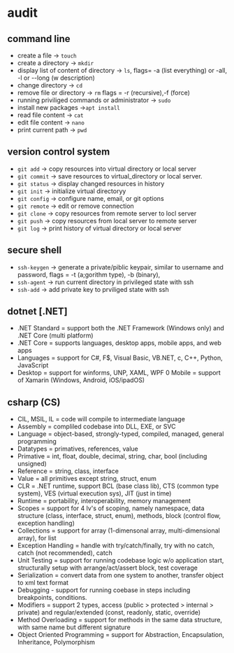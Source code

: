 # audit
## command line

- create a file -> `touch`
- create a directory -> `mkdir`
- display list of content of directory -> `ls`, flags= -a (list everything) or -all, -l or --long (w description)
- change directory -> `cd`
- remove file or directory -> `rm` flags = -r (recursive),-f (force)
- running priviliged commands or administrator -> `sudo`
- install new packages ->`apt install`
- read file content -> `cat`
- edit file content -> `nano`
- print current path -> `pwd`

## version control system

- `git add` ->  copy resources into virtual directory or local server
- `git commit` -> save resources to virtual_directory or local server.
- `git status` -> display changed resources in history
- `git init` -> initialize virtual directoryy
- `git config` -> configure name, email, or git options
- `git remote` -> edit or remove connection
- `git clone` -> copy resources from remote server to locl server
- `git push` -> copy resources from local server to remote server
- `git log` -> print history of virtual directory or local server

## secure shell

- `ssh-keygen` -> generate a private/piblic keypair, similar to username and password, flags = -t (a;gorithm type), -b (binary),
- `ssh-agent` -> run current directory in privileged state with ssh
- `ssh-add` -> add private key to prviliged state with ssh

## dotnet [.NET]

- .NET Standard = support both the .NET Framework (Windows only) and .NET Core (multi platform)
- .NET Core = supports languages, desktop apps, mobile apps, and web apps
- Languages = support for C#, F$, Visual Basic, VB.NET, c, C++, Python, JavaScript
- Desktop = support for winforms, UNP, XAML, WPF
0 Mobile = support of Xamarin (Windows, Android, iOS/ipadOS)

## csharp (CS)

- CIL, MSIL, IL = code will compile to intermediate language
- Assembly = compliled codebase into DLL, EXE, or SVC
- Language = object-based, strongly-typed, compiled, managed, general programming
- Datatypes = primatives, references, value
- Primative = int, float, double, decimal, string, char, bool (including unsigned)
- Reference = string, class, interface
- Value = all primitives except string, struct, enum
- CLR = .NET runtime, support BCL (base class lib), CTS (common type system), VES (virtual execution sys), JIT (just in time)
- Runtime = portability, interoperability, memory management
- Scopes = support for 4 lv's of scoping, namely namespace, data structure (class, interface, struct, enum), methods, block (control flow, exception handling)
- Collections = support for array (1-dimensonal array, multi-dimensional array), for list
- Exception Handling = handle with try/catch/finally, try with no catch, catch (not recommended), catch
- Unit Testing = support for running codebase logic w/o application start, structurally setup with arrange/act/assert block, test coverage
- Serialization = convert data from one system to another, transfer object to xml text format
- Debugging - support for running coebase in steps including breakpoints, conditions.
- Modifiers = support 2 types, access (public > protected > internal > private) and regular/extended (const, readonly, static, override)
- Method Overloading = support for methods in the same data structure, with same name but different signature
- Object Oriented Programming = support for Abstraction, Encapsulation, Inheritance, Polymorphism

